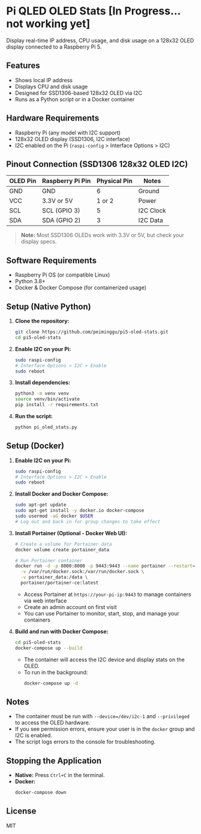 # Pi QLED OLED Stats [In Progress... not working yet]

Display real-time IP address, CPU usage, and disk usage on a 128x32 OLED display connected to a Raspberry Pi 5.

## Features
- Shows local IP address
- Displays CPU and disk usage
- Designed for SSD1306-based 128x32 OLED via I2C
- Runs as a Python script or in a Docker container


## Hardware Requirements
- Raspberry Pi (any model with I2C support)
- 128x32 OLED display (SSD1306, I2C interface)
- I2C enabled on the Pi (`raspi-config` > Interface Options > I2C)

## Pinout Connection (SSD1306 128x32 OLED I2C)

| OLED Pin | Raspberry Pi Pin | Physical Pin | Notes           |
|----------|------------------|--------------|-----------------|
| GND      | GND              | 6            | Ground          |
| VCC      | 3.3V or 5V       | 1 or 2       | Power           |
| SCL      | SCL (GPIO 3)     | 5            | I2C Clock       |
| SDA      | SDA (GPIO 2)     | 3            | I2C Data        |

> **Note:** Most SSD1306 OLEDs work with 3.3V or 5V, but check your display specs.

## Software Requirements
- Raspberry Pi OS (or compatible Linux)
- Python 3.8+
- Docker & Docker Compose (for containerized usage)

## Setup (Native Python)

1. **Clone the repository:**
   ```sh
   git clone https://github.com/peiminggu/pi5-oled-stats.git
   cd pi5-oled-stats
   ```
2. **Enable I2C on your Pi:**
   ```sh
   sudo raspi-config
   # Interface Options > I2C > Enable
   sudo reboot
   ```
3. **Install dependencies:**
   ```sh
   python3 -m venv venv
   source venv/bin/activate
   pip install -r requirements.txt
   ```
4. **Run the script:**
   ```sh
   python pi_oled_stats.py
   ```

## Setup (Docker)

1. **Enable I2C on your Pi:**
   ```sh
   sudo raspi-config
   # Interface Options > I2C > Enable
   sudo reboot
   ```
2. **Install Docker and Docker Compose:**
   ```sh
   sudo apt-get update
   sudo apt-get install -y docker.io docker-compose
   sudo usermod -aG docker $USER
   # Log out and back in for group changes to take effect
   ```
3. **Install Portainer (Optional - Docker Web UI):**
   ```sh
   # Create a volume for Portainer data
   docker volume create portainer_data
   
   # Run Portainer container
   docker run -d -p 8000:8000 -p 9443:9443 --name portainer --restart=always \
     -v /var/run/docker.sock:/var/run/docker.sock \
     -v portainer_data:/data \
     portainer/portainer-ce:latest
   ```
   - Access Portainer at `https://your-pi-ip:9443` to manage containers via web interface
   - Create an admin account on first visit
   - You can use Portainer to monitor, start, stop, and manage your containers

4. **Build and run with Docker Compose:**
   ```sh
   cd pi5-oled-stats
   docker-compose up --build
   ```
   - The container will access the I2C device and display stats on the OLED.
   - To run in the background:
     ```sh
     docker-compose up -d
     ```

## Notes
- The container must be run with `--device=/dev/i2c-1` and `--privileged` to access the OLED hardware.
- If you see permission errors, ensure your user is in the `docker` group and I2C is enabled.
- The script logs errors to the console for troubleshooting.

## Stopping the Application
- **Native:** Press `Ctrl+C` in the terminal.
- **Docker:**
  ```sh
  docker-compose down
  ```

## License
MIT
